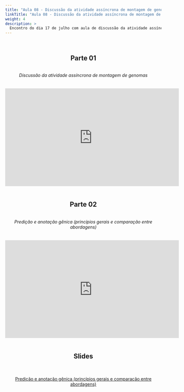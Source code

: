 ```yaml
---
title: "Aula 08 - Discussão da atividade assíncrona de montagem de genomas. Predição e anotação gênica (princípios gerais e comparação entre abordagens)"
linkTitle: "Aula 08 - Discussão da atividade assíncrona de montagem de genomas. Predição e anotação gênica (princípios gerais e comparação entre abordagens)"
weight: 4
description: >
  Encontro do dia 17 de julho com aula de discussão da atividade assíncrona de montagem de genomas e aula sobre predição e anotação gênica (princípios gerais e comparação entre abordagens)
---
```


<br>
<div align="center">
<h2>Parte 01</h2>
<br>
<i>Discussão da atividade assíncrona de montagem de genomas</i>
<br><br><br>
<iframe width="560" height="315" src="https://www.youtube.com/embed/qpeCB1cU3ks" frameborder="0" allow="accelerometer; autoplay; clipboard-write; encrypted-media; gyroscope; picture-in-picture" allowfullscreen></iframe>
<br><br>

<h2>Parte 02</h2>
<br>
<i>Predição e anotação gênica (princípios gerais e comparação entre abordagens)</i>
<br><br><br>
<iframe width="560" height="315" src="https://www.youtube.com/embed/IOKANwdBNew" frameborder="0" allow="accelerometer; autoplay; clipboard-write; encrypted-media; gyroscope; picture-in-picture" allowfullscreen></iframe>
<br><br>

<h2>Slides</h2>
<br><br>
<a href="https://github.com/desirrepetters/gstreinamentoeconsultoria/raw/master/userguide/content/pt-br/genomica/2023_01/sincronas/pdf/aula_08.pdf">Predição e anotação gênica (princípios gerais e comparação entre abordagens)</a>
<br><br>
</div>